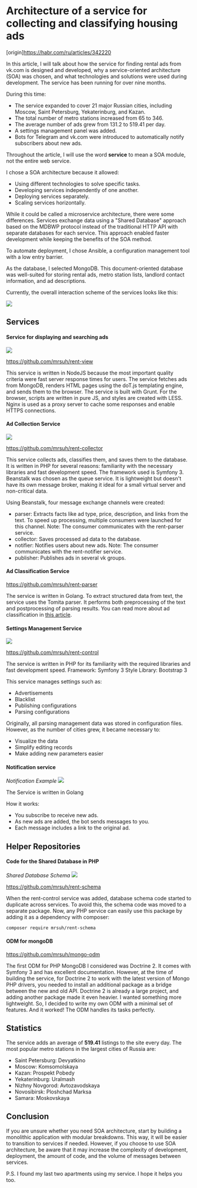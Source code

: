 # Architecture of a service for collecting and classifying housing ads

[origin]https://habr.com/ru/articles/342220

In this article, I will talk about how the service for finding rental ads from vk.com is designed and developed, why a service-oriented architecture (SOA) was chosen, and what technologies and solutions were used during development.
The service has been running for over nine months.

During this time:
* The service expanded to cover 21 major Russian cities, including Moscow, Saint Petersburg, Yekaterinburg, and Kazan.
* The total number of metro stations increased from 65 to 346.
* The average number of ads grew from 131.2 to 519.41 per day.
* A settings management panel was added.
* Bots for Telegram and vk.com were introduced to automatically notify subscribers about new ads.

Throughout the article, I will use the word **service** to mean a SOA module, not the entire web service.

I chose a SOA architecture because it allowed:
* Using different technologies to solve specific tasks.
* Developing services independently of one another.
* Deploying services separately.
* Scaling services horizontally.

While it could be called a microservice architecture, there were some differences. Services exchange data using a "Shared Database" approach based on the MDBWP protocol instead of the traditional HTTP API with separate databases for each service. This approach enabled faster development while keeping the benefits of the SOA method.

To automate deployment, I chose Ansible, a configuration management tool with a low entry barrier.

As the database, I selected MongoDB. This document-oriented database was well-suited for storing rental ads, metro station lists, landlord contact information, and ad descriptions.

Currently, the overall interaction scheme of the services looks like this:

![](./images/image-0.png)

## Services

#### Service for displaying and searching ads

![](./images/image-1.png)

https://github.com/mrsuh/rent-view

This service is written in NodeJS because the most important quality criteria were fast server response times for users.
The service fetches ads from MongoDB, renders HTML pages using the doT.js templating engine, and sends them to the browser.
The service is built with Grunt.
For the browser, scripts are written in pure JS, and styles are created with LESS. Nginx is used as a proxy server to cache some responses and enable HTTPS connections.

#### Ad Collection Service

![](./images/image-2.png)

https://github.com/mrsuh/rent-collector

This service collects ads, classifies them, and saves them to the database.
It is written in PHP for several reasons: familiarity with the necessary libraries and fast development speed.
The framework used is Symfony 3.
Beanstalk was chosen as the queue service. It is lightweight but doesn't have its own message broker, making it ideal for a small virtual server and non-critical data.

Using Beanstalk, four message exchange channels were created:
* parser: Extracts facts like ad type, price, description, and links from the text. To speed up processing, multiple consumers were launched for this channel. Note: The consumer communicates with the rent-parser service.
* collector: Saves processed ad data to the database.
* notifier: Notifies users about new ads. Note: The consumer communicates with the rent-notifier service.
* publisher: Publishes ads in several vk groups.

#### Ad Classification Service

https://github.com/mrsuh/rent-parser

The service is written in Golang.
To extract structured data from text, the service uses the Tomita parser. It performs both preprocessing of the text and postprocessing of parsing results.
You can read more about ad classification in [this article](/articles/2017/classifying-housing-ads-in-search-of-the-best-solution/).

#### Settings Management Service

![](./images/image-3.png)

https://github.com/mrsuh/rent-control

The service is written in PHP for its familiarity with the required libraries and fast development speed.
Framework: Symfony 3
Style Library: Bootstrap 3

This service manages settings such as:
* Advertisements
* Blacklist
* Publishing configurations
* Parsing configurations

Originally, all parsing management data was stored in configuration files. However, as the number of cities grew, it became necessary to:
* Visualize the data
* Simplify editing records
* Make adding new parameters easier

#### Notification service

*Notification Example*
![](./images/image-4.png)

The Service is written in Golang

How it works:
* You subscribe to receive new ads.
* As new ads are added, the bot sends messages to you.
* Each message includes a link to the original ad.

## Helper Repositories

#### Code for the Shared Database in PHP

*Shared Database Schema*
![](./images/image-5.png)

https://github.com/mrsuh/rent-schema

When the rent-control service was added, database schema code started to duplicate across services. To avoid this, the schema code was moved to a separate package.
Now, any PHP service can easily use this package by adding it as a dependency with composer:
```bash
composer require mrsuh/rent-schema
```

#### ODM for mongoDB

https://github.com/mrsuh/mongo-odm

The first ODM for PHP MongoDB I considered was Doctrine 2. It comes with Symfony 3 and has excellent documentation.
However, at the time of building the service, for Doctrine 2 to work with the latest version of Mongo PHP drivers, you needed to install an additional package as a bridge between the new and old API. Doctrine 2 is already a large project, and adding another package made it even heavier.
I wanted something more lightweight. So, I decided to write my own ODM with a minimal set of features. And it worked! The ODM handles its tasks perfectly.

## Statistics

The service adds an average of **519.41** listings to the site every day.
The most popular metro stations in the largest cities of Russia are:
* Saint Petersburg: Devyatkino
* Moscow: Komsomolskaya
* Kazan: Prospekt Pobedy
* Yekaterinburg: Uralmash
* Nizhny Novgorod: Avtozavodskaya
* Novosibirsk: Ploshchad Marksa
* Samara: Moskovskaya

## Conclusion

If you are unsure whether you need SOA architecture, start by building a monolithic application with modular breakdowns. This way, it will be easier to transition to services if needed. However, if you choose to use SOA architecture, be aware that it may increase the complexity of development, deployment, the amount of code, and the volume of messages between services.

P.S. I found my last two apartments using my service. I hope it helps you too.
